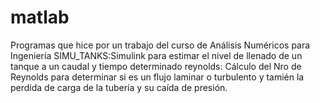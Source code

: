 # matlab
Programas que hice por un trabajo del curso de Análisis Numéricos para Ingeniería
SIMU_TANKS:Simulink para estimar el nivel de llenado de un tanque a un caudal y tiempo determinado
reynolds: Cálculo del Nro de Reynolds para determinar si es un flujo laminar o turbulento y tamién la perdida de carga de la tubería y su caída de presión.
